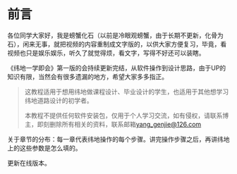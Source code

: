 
# 前言


各位同学大家好，我是螃蟹化石（以前是冷眼观螃蟹，由于长期不更新，化骨为石），闲来无事，就把视频的内容重制成文字版的，以供大家方便复习，毕竟，看视频也只是娱乐娱乐，听久了就觉得烦，看文字，写得不好还可以装瞎。

《纬地一学即会》第一版的会持续更新完结，从软件操作到设计思路，由于UP的知识有限，当然会有很多遗漏的地方，希望大家多多指正。


> 这教程适用于想用纬地做课程设计、毕业设计的学生，也适用于其他想学习纬地道路设计的初学者。
> 
> 本教程不提供任何软件安装包，仅用于个人学习交流，如有侵权，请联系博主，即刻删除所有相关的资料，联系邮箱[yang_genjie@126.com](mailto:yang_genjie@126.com)

关于章节的分布：每一章代表纬地操作的每个步骤。讲完操作步骤之后，再讲纬地上的这些参数是怎么填的。

更新在线版本。